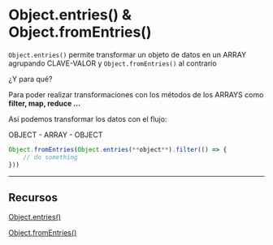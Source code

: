 # Object.entries() & Object.fromEntries() 

`Object.entries()` permite transformar un objeto de datos en un ARRAY agrupando CLAVE-VALOR y `Object.fromEntries()` al contrario

¿Y para qué?

Para poder realizar transformaciones con los métodos de los ARRAYS como **filter, map, reduce ...**

Así podemos transformar los datos con el flujo:

OBJECT - ARRAY - OBJECT

```jsx
Object.fromEntries(Object.entries(**object**).filter(() => {
	// do something
}))
```

---

## Recursos

[Object.entries()](https://developer.mozilla.org/es/docs/Web/JavaScript/Referencia/Objetos_globales/Object/entries)

[Object.fromEntries()](https://developer.mozilla.org/en-US/docs/Web/JavaScript/Reference/Global_Objects/Object/fromEntries)
